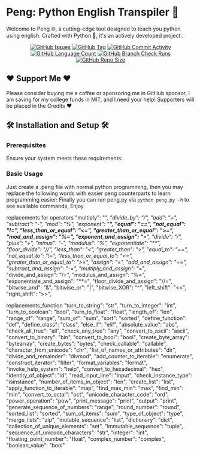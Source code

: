 # Peng: Python English Transpiler 📎

Welcome to Peng 🌐,
a cutting-edge tool
designed to teach you python using english.
Crafted with Python 🐍,
it's an actively developed project..

<div align="center">
    <a href="https://github.com/DefinetlyNotAI/Peng/issues"><img src="https://img.shields.io/github/issues/DefinetlyNotAI/Peng" alt="GitHub Issues"></a>
    <a href="https://github.com/DefinetlyNotAI/Peng/tags"><img src="https://img.shields.io/github/v/tag/DefinetlyNotAI/Peng" alt="GitHub Tag"></a>
    <a href="https://github.com/DefinetlyNotAI/Peng/graphs/commit-activity"><img src="https://img.shields.io/github/commit-activity/t/DefinetlyNotAI/Peng" alt="GitHub Commit Activity"></a>
    <a href="https://github.com/DefinetlyNotAI/Peng/languages"><img src="https://img.shields.io/github/languages/count/DefinetlyNotAI/Peng" alt="GitHub Language Count"></a>
    <a href="https://github.com/DefinetlyNotAI/Peng/actions"><img src="https://img.shields.io/github/check-runs/DefinetlyNotAI/Peng/main" alt="GitHub Branch Check Runs"></a>
    <a href="https://github.com/DefinetlyNotAI/Peng"><img src="https://img.shields.io/github/repo-size/DefinetlyNotAI/Peng" alt="GitHub Repo Size"></a>
</div>

## ❤️ Support Me ❤️

Please consider buying me a coffee or sponsoring me in GitHub sponsor,
I am saving for my college funds in MIT, and I need your help!
Supporters will be placed in the Credits ❤️

## 🛠️ Installation and Setup 🛠️

### Prerequisites

Ensure your system meets these requirements:

### Basic Usage

Just create a .peng file with normal python programming, then you may replace the following words with easier peng counterparts to learn programming easier:
Finally you can run peng.py via `python peng.py -h` to see available commands, Enjoy

replacements for operators
    "multiply": "*",
    "divide_by": "/",
    "add": "+",
    "subtract": "-",
    "mod": "%",
    "exponent": "**",
    "equal": "==",
    "not_equal": "!=",
    "less_than_or_equal": "<=",
    "greater_than_or_equal": ">=",
    "mod_and_assign": "%=",
    "exponent_and_assign": "**=",
    "divide": "/",
    "plus": "+",
    "minus": "-",
    "modulus": "%",
    "exponentiate": "**",
    "floor_divide": "//",
    "less_than": "<",
    "greater_than": ">",
    "equal_to": "==",
    "not_equal_to": "!=",
    "less_than_or_equal_to": "<=",
    "greater_than_or_equal_to": ">=",
    "assign": "=",
    "add_and_assign": "+=",
    "subtract_and_assign": "-=",
    "multiply_and_assign": "*=",
    "divide_and_assign": "/=",
    "modulus_and_assign": "%=",
    "exponentiate_and_assign": "**=",
    "floor_divide_and_assign": "//=",
    "bitwise_and": "&",
    "bitwise_or": "|",
    "bitwise_XOR": "^",
    "left_shift": "<<",
    "right_shift": ">>",

replacements_function
    "turn_to_string": "str",
    "turn_to_integer": "int",
    "turn_to_boolean": "bool",
    "turn_to_float": "float",
    "length_of": "len",
    "range_of": "range",
    "sum_of": "sum",
    "sort": "sorted",
    "define_function": "def",
    "define_class": "class",
    "else_if": "elif",
    "absolute_value": "abs",
    "check_all_true": "all",
    "check_any_true": "any",
    "convert_to_ascii": "ascii",
    "convert_to_binary": "bin",
    "convert_to_bool": "bool",
    "create_byte_array": "bytearray",
    "create_bytes": "bytes",
    "check_callable": "callable",
    "character_from_unicode": "chr",
    "list_of_names_or_attributes": "dir",
    "divide_and_remainder": "divmod",
    "add_counter_to_iterable": "enumerate",
    "construct_iterator": "filter",
    "format_variables": "format",
    "invoke_help_system": "help",
    "convert_to_hexadecimal": "hex",
    "identity_of_object": "id",
    "read_input_line": "input",
    "check_instance_type": "isinstance",
    "number_of_items_in_object": "len",
    "create_list": "list",
    "apply_function_to_iterable": "map",
    "find_max_min": "max",
    "find_min": "min",
    "convert_to_octal": "oct",
    "unicode_character_code": "ord",
    "power_operation": "pow",
    "print_message": "print",
    "output": "print",
    "generate_sequence_of_numbers": "range",
    "round_number": "round",
    "sorted_list": "sorted",
    "sum_of_items": "sum",
    "type_of_object": "type",
    "merge_lists": "zip",
    "mutable_sequence": "list",
    "dictionary": "dict",
    "collection_of_unique_elements": "set",
    "immutable_sequence": "tuple",
    "sequence_of_unicode_characters": "str",
    "integer": "int",
    "floating_point_number": "float",
    "complex_number": "complex",
    "boolean_value": "bool"

